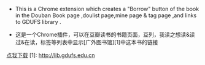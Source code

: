 * This is a Chrome extension which creates a "Borrow" button of the book in the Douban Book page ,doulist page,mine page & tag  page  ,and links to GDUFS library .

* 这是一个Chrome插件，可以在豆瓣读书的书籍页面，豆列，我读之想读&读过&在读，标签等列表中显示[广外图书馆][1]中这本书的链接

[点我下载](https://github.com/chendahui007/DoubanBook2GWlib/blob/master/src.crx?raw=true)
[1]: http://lib.gdufs.edu.cn 
